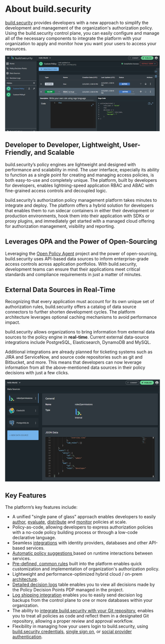# About build.security

[build.security](https://build.security/) provides developers with a new approach to simplify the development and management of the organization's authorization policy. Using the build.security control plane, you can easily configure and manage all of the necessary components to integrate the platform with your organization to apply and monitor how you want your users to access your resources.

![build.security control plane](../../.gitbook/assets/buildsecuritymain.png)

## Developer to Developer, Lightweight, User-Friendly, and Scalable

build.security’s policy engines are lightweight and designed with performance and scalability in mind. The user interface, especially its ability to function as a single point for creating and managing access policies, is both easy-to-use and completely unique. The platform, built by developers for developers, enables lightning-speed application RBAC and ABAC with fine-grained access controls and decoupled logic.

build.security’s authorization policy management platform takes minutes to integrate and deploy. The platform offers a hybrid solution for developers that enables them to run sidecar containers in either their development or production environments, hook them into their application with SDKs or proxy plugins, and immediately get started with a managed cloud offering for authorization management, visibility and reporting.

## Leverages OPA and the Power of Open-Sourcing

Leveraging the [Open Policy Agent](https://www.openpolicyagent.org/) project and the power of open-sourcing, build.security uses API-based data sources to inform enterprise-grade access controls across application portfolios. With build.security, development teams can ensure that their applications meet critical standards and compliance requirements in just a matter of minutes.

## External Data Sources in Real-Time

Recognizing that every application must account for its own unique set of authorization rules, build.security offers a catalog of data source connectors to further shorten development cycles. The platform architecture leverages optional caching mechanisms to avoid performance impact.

build.security allows organizations to bring information from external data sources to the policy engine in **real-time**. Current external data-source integrations include PostgreSQL, Elasticsearch, DynamoDB and MySQL. 

Additional integrations are already planned for ticketing systems such as JIRA and ServiceNow, and source code repositories such as git and Bitbucket, and more. This means that developers can now leverage information from all the above-mentioned data sources in their policy decisions with just a few clicks.

![Data sources](../../.gitbook/assets/datasource.png)

## Key Features

The platform’s key features include:

* A unified "single pane of glass" approach enables developers to easily [author](../policies/policy-items/managing-policy-items.md), [evaluate](../policies/policy-evaluation-playground.md), [distribute](../projects/publish-project-configuration.md) and [monitor](../impact-analysis/) policies at scale.
* Policy-as-code, allowing developers to express authorization policies with a no-code policy building process or through a low-code declarative language.
* Seamless [integrations](../data-sources/) with identity providers, databases and other API-based services.
* [Automatic policy suggestions ](../policies/creating-a-new-policy.md)based on runtime interactions between services.
* [Pre-defined, common rules](../policies/policy-items/predefined-rules-templates.md) built into the platform enables quick customization and implementation of organization's authorization policy.
* Lightweight and performance-optimized hybrid cloud / on-prem [architecture](getting-started.md).
* [Detailed decision logs](../decision-logs/) table enables you to view all decisions made by the Policy Decision Points PDP managed in the project.
* [Log shipping integration](../system-settings/log-shipping-integration.md) enables you to easily send decision log backups from the control plane to one or more databases within your organization.
* The ability to [integrate build.security with your Git repository](../project-settings/git-integration-settings.md), enables you to treat all policies as code and reflect them in a designated Git repository, allowing a proper review and approval workflow. 
* Flexibility in managing how your users login to build.security, using [build.security credentials](../logging-in/logging-in-1.md), [single sign on](../system-settings/single-sign-on.md), or [social provider authentication](../logging-in/using-social-provider-authentication.md).



